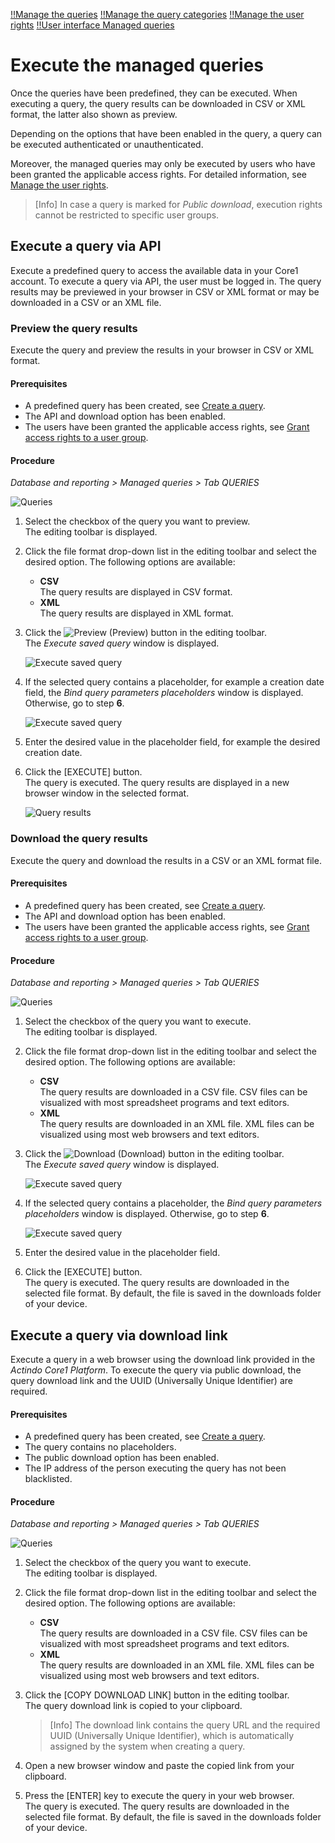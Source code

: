 [!!Manage the queries](../Integration/01_ManageQueries.md)
[!!Manage the query categories](../Integration/02_ManageQueryCategories.md)
[!!Manage the user rights](../Integration/05_ManageUserRights.md)
[!!User interface Managed queries](../UserInterface/01a_Queries.md)

# Execute the managed queries

Once the queries have been predefined, they can be executed. When executing a query, the query results can be downloaded in CSV or XML format, the latter also shown as preview.

Depending on the options that have been enabled in the query, a query can be executed authenticated or unauthenticated.

Moreover, the managed queries may only be executed by users who have been granted the applicable access rights. For detailed information, see [Manage the user rights](../Integration/05_ManageUserRights.md). 

> [Info] In case a query is marked for *Public download*, execution rights cannot be restricted to specific user groups. 



## Execute a query via API 

Execute a predefined query to access the available data in your Core1 account. To execute a query via API, the user must be logged in. The query results may be previewed in your browser in CSV or XML format or may be downloaded in a CSV or an XML file. 


### Preview the query results

Execute the query and preview the results in your browser in CSV or XML format.

#### Prerequisites

- A predefined query has been created, see [Create a query](../Integration/01_ManageQueries.md#create-a-query).
- The API and download option has been enabled. 
- The users have been granted the applicable access rights, see [Grant access rights to a user group](../Integration/05_ManageUserRights.md#grant-access-rights-to-a-user-group).

#### Procedure

*Database and reporting > Managed queries > Tab QUERIES*

![Queries](../../Assets/Screenshots/DatabaseAndReporting/ManagedQueries/Queries/Queries.png "[Queries]")

1. Select the checkbox of the query you want to preview.  
    The editing toolbar is displayed.

2. Click the file format drop-down list in the editing toolbar and select the desired option. The following options are available:  
      - **CSV**   
        The query results are displayed in CSV format.   
      - **XML**   
        The query results are displayed in XML format.  

3. Click the ![Preview](../../Assets/Icons/Eye02.png "[Preview]") (Preview) button in the editing toolbar.  
    The *Execute saved query* window is displayed.  

    ![Execute saved query](../../Assets/Screenshots/DatabaseAndReporting/ManagedQueries/Queries/ExecuteSavedQuery.png "[Execute saved query]")

4. If the selected query contains a placeholder, for example a creation date field, the *Bind query parameters placeholders* window is displayed. Otherwise, go to step **6**.

    ![Execute saved query](../../Assets/Screenshots/DatabaseAndReporting/ManagedQueries/Queries/BindQueryParamsPlaceholders.png "[Execute saved query]")

5. Enter the desired value in the placeholder field, for example the desired creation date. 

6. Click the [EXECUTE] button.   
    The query is executed. The query results are displayed in a new browser window in the selected format.

    ![Query results](../../Assets/Screenshots/DatabaseAndReporting/ManagedQueries/Queries/QueryResultsPreview.png "[Query results]")


### Download the query results

Execute the query and download the results in a CSV or an XML format file.

#### Prerequisites

- A predefined query has been created, see [Create a query](../Integration/01_ManageQueries.md#create-a-query).
- The API and download option has been enabled. 
- The users have been granted the applicable access rights, see [Grant access rights to a user group](../Integration/05_ManageUserRights.md#grant-access-rights-to-a-user-group).

#### Procedure

*Database and reporting > Managed queries > Tab QUERIES*

![Queries](../../Assets/Screenshots/DatabaseAndReporting/ManagedQueries/Queries/Queries.png "[Queries]")

1. Select the checkbox of the query you want to execute.  
    The editing toolbar is displayed.

2. Click the file format drop-down list in the editing toolbar and select the desired option. The following options are available:
    - **CSV**  
        The query results are downloaded in a CSV file. CSV files can be visualized with most spreadsheet programs and text editors.   
    - **XML**  
        The query results are downloaded in an XML file. XML files can be visualized using most web browsers and text editors.

3. Click the ![Download](../../Assets/Icons/Download.png "[Download]") (Download) button in the editing toolbar.  
    The *Execute saved query* window is displayed.  

    ![Execute saved query](../../Assets/Screenshots/DatabaseAndReporting/ManagedQueries/Queries/ExecuteSavedQuery.png "[Execute saved query]")

4. If the selected query contains a placeholder, the *Bind query parameters placeholders* window is displayed. Otherwise, go to step **6**. 
    
    ![Execute saved query](../../Assets/Screenshots/DatabaseAndReporting/ManagedQueries/Queries/BindQueryParamsPlaceholders.png "[Execute saved query]")

5. Enter the desired value in the placeholder field. 

6. Click the [EXECUTE] button.   
    The query is executed. The query results are downloaded in the selected file format. By default, the file is saved in the downloads folder of your device. 



## Execute a query via download link 

Execute a query in a web browser using the download link provided in the *Actindo Core1 Platform*. To execute the query via public download, the query download link and the UUID (Universally Unique Identifier) are required.

#### Prerequisites

- A predefined query has been created, see [Create a query](../Integration/01_ManageQueries.md#create-a-query).
- The query contains no placeholders.
- The public download option has been enabled. 
- The IP address of the person executing the query has not been blacklisted.

#### Procedure

*Database and reporting > Managed queries > Tab QUERIES*

![Queries](../../Assets/Screenshots/DatabaseAndReporting/ManagedQueries/Queries/Queries.png "[Queries]")

1. Select the checkbox of the query you want to execute.  
    The editing toolbar is displayed.

2. Click the file format drop-down list in the editing toolbar and select the desired option. The following options are available:
    - **CSV**  
        The query results are downloaded in a CSV file. CSV files can be visualized with most spreadsheet programs and text editors.   
    - **XML**  
        The query results are downloaded in an XML file. XML files can be visualized using most web browsers and text editors.

3. Click the [COPY DOWNLOAD LINK] button in the editing toolbar.  
    The query download link is copied to your clipboard.

    > [Info] The download link contains the query URL and the required UUID (Universally Unique Identifier), which is automatically assigned by the system when creating a query.

4. Open a new browser window and paste the copied link from your clipboard. 

5. Press the [ENTER] key to execute the query in your web browser.  
    The query is executed. The query results are downloaded in the selected file format. By default, the file is saved in the downloads folder of your device.  


[comment]: <> (Julian: Download via public download sollte möglich als CSV und XML Datei. Momentan funktioniert nur als CSV - URL hat nur CSV drin. Schon besprochen.)